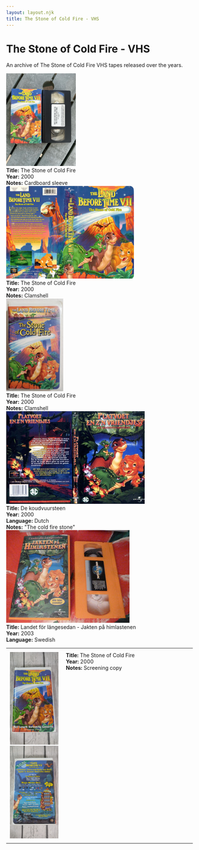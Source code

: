 ```yaml
---
layout: layout.njk
title: The Stone of Cold Fire - VHS
---
```


# The Stone of Cold Fire - VHS

An archive of The Stone of Cold Fire VHS tapes released over the years.

<div class="table-wrapper">
  <table>
  <div class="item-entry">
  <div class="item-image">
    
  </div>
  <div class="item-details">
    
  </div>
</div>
<tr id="lbt7-english-clamshell-screener-145">
    <td style="width:30%; text-align: center; vertical-align:top; padding:10px;">
      <a href="/images/media/vhs/7/lbt7-english-clamshell-screener.jpg" data-lightbox="books" data-title="The Stone of Cold Fire">
        <div class="img-box">
          <img src="/images/media/vhs/7/lbt7-english-clamshell-screener.jpg" alt="The Stone of Cold Fire" style="height:250px; object-fit:cover;" / loading="lazy">
        </div>
      </a>
      <a href="/images/media/vhs/7/lbt7-english-clamshell-screener2.jpg" data-lightbox="books" data-title="The Stone of Cold Fire">
        <div class="img-box">
          <img src="/images/media/vhs/7/lbt7-english-clamshell-screener2.jpg" alt="The Stone of Cold Fire" style="height:250px; object-fit:cover;" / loading="lazy">
        </div>
      </a>
    </td>
    <td style="vertical-align:top; padding:10px;">
      <strong>Title:</strong> The Stone of Cold Fire<br/>
      <strong>Year:</strong> 2000<br/>
      <strong>Notes:</strong> Screening copy<br/>
    </td>
  </tr>


  <div class="item-entry">
  <div class="item-image">
    <a href="/images/media/vhs/7/lbt7-english-sleeve.jpg" data-lightbox="books" data-title="The Stone of Cold Fire">
        <div class="img-box">
          <img src="/images/media/vhs/7/lbt7-english-sleeve.jpg" alt="The Stone of Cold Fire" style="height:250px; object-fit:cover;" / loading="lazy">
        </div>
      </a>
  </div>
  <div class="item-details">
    <strong>Title:</strong> The Stone of Cold Fire<br/>
      <strong>Year:</strong> 2000<br/>
      <strong>Notes:</strong> Cardboard sleeve<br/>
  </div>
</div>

  <div class="item-entry">
  <div class="item-image">
    <a href="/images/media/vhs/7/lbt7-english-clamshell.jpg" data-lightbox="books" data-title="The Stone of Cold Fire">
        <div class="img-box">
          <img src="/images/media/vhs/7/lbt7-english-clamshell.jpg" alt="The Stone of Cold Fire" style="height:250px; object-fit:cover;" / loading="lazy">
        </div>
      </a>
  </div>
  <div class="item-details">
    <strong>Title:</strong> The Stone of Cold Fire<br/>
      <strong>Year:</strong> 2000<br/>
      <strong>Notes:</strong> Clamshell<br/>
  </div>
</div>

<div class="item-entry">
  <div class="item-image">
    <a href="/images/media/vhs/7/lbt7-english-clamshell-2.jpg" data-lightbox="books" data-title="The Stone of Cold Fire">
        <div class="img-box">
          <img src="/images/media/vhs/7/lbt7-english-clamshell-2.jpg" alt="The Stone of Cold Fire" style="height:250px; object-fit:cover;" / loading="lazy">
        </div>
      </a>
  </div>
  <div class="item-details">
    <strong>Title:</strong> The Stone of Cold Fire<br/>
      <strong>Year:</strong> 2000<br/>
      <strong>Notes:</strong> Clamshell<br/>
  </div>
</div>


<div class="item-entry">
  <div class="item-image">
    <a href="/images/media/vhs/7/platvoet-en-zijn-vriendjes-de-koudvuursteen-vhs-nl_orig.jpg" data-lightbox="books" data-title="De koudvuursteen">
        <div class="img-box">
          <img src="/images/media/vhs/7/platvoet-en-zijn-vriendjes-de-koudvuursteen-vhs-nl_orig.jpg" alt="De koudvuursteen" style="height:250px; object-fit:cover;" / loading="lazy">
        </div>
      </a>
  </div>
  <div class="item-details">
    <strong>Title:</strong> De koudvuursteen<br/>
      <strong>Year:</strong> 2000<br/>
      <strong>Language:</strong> Dutch<br/>
      <strong>Notes:</strong> "The cold fire stone"<br/>
  </div>
</div>

<div class="item-entry">
  <div class="item-image">
    <a href="/images/media/vhs/7/lbt7-sv-orange.jpg" data-lightbox="books" data-title="Landet för längesedan - Jakten på himlastenen">
        <div class="img-box">
          <img src="/images/media/vhs/7/lbt7-sv-orange.jpg" alt="Landet för längesedan - Jakten på himlastenen" style="height:250px; object-fit:cover;" / loading="lazy">
        </div>
      </a>
  </div>
  <div class="item-details">
    <strong>Title:</strong> Landet för längesedan - Jakten på himlastenen<br/>
      <strong>Year:</strong> 2003<br/>
      <strong>Language:</strong> Swedish<br/>
  </div>
</div>


</table>
</div>